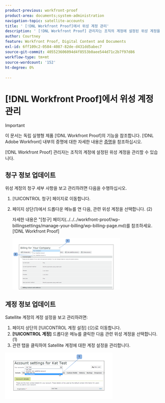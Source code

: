 ```yaml
---
product-previous: workfront-proof
product-area: documents;system-administration
navigation-topic: satellite-accounts
title: ' [!DNL Workfront Proof]에서 위성 계정 관리'
description: ' [!DNL Workfront Proof] 관리자는 조직의 계정에 설정된 위성 계정을 관리할 수 있습니다.'
author: Courtney
feature: Workfront Proof, Digital Content and Documents
exl-id: 6ff109c2-0584-4087-82de-d431dd5abec7
source-git-commit: 405523606094d4f8553b0aee544d71c2b7f97d86
workflow-type: tm+mt
source-wordcount: '152'
ht-degree: 0%

---
```


# [!DNL Workfront Proof]에서 위성 계정 관리

>[!IMPORTANT]
>
>이 문서는 독립 실행형 제품 [!DNL Workfront Proof]의 기능을 참조합니다. [!DNL Adobe Workfront] 내부의 증명에 대한 자세한 내용은 [증명](../../../review-and-approve-work/proofing/proofing.md)을 참조하십시오.

[!DNL Workfront Proof] 관리자는 조직의 계정에 설정된 위성 계정을 관리할 수 있습니다.

## 청구 정보 업데이트

위성 계정의 청구 세부 사항을 보고 관리하려면 다음을 수행하십시오.

1. [!UICONTROL 청구] 페이지로 이동합니다.
1. 페이지 상단(1)에서 드롭다운 메뉴를 연 다음, 관련 위성 계정을 선택합니다. (2)

   자세한 내용은 &quot;[청구] 페이지(../../../workfront-proof/wp-billingsettings/manage-your-billing/wp-billing-page.md)를 참조하세요. [!DNL Workfront Proof] 

   ![Satellite_Account_Billing_Page__1_.png](assets/satellite-account-billing-page--1--350x167.png)

## 계정 정보 업데이트

Satellite 계정의 계정 설정을 보고 관리하려면:

1. 페이지 상단의 [!UICONTROL 계정 설정] (으)로 이동합니다.
1. **[!UICONTROL 계정]** 드롭다운 메뉴를 클릭한 다음 관련 위성 계정을 선택합니다. (1)
1. 관련 탭을 클릭하여 Satellite 계정에 대한 계정 설정을 관리합니다.

![SA_Account_Settings.png](assets/sa-account-settings-350x151.png)
